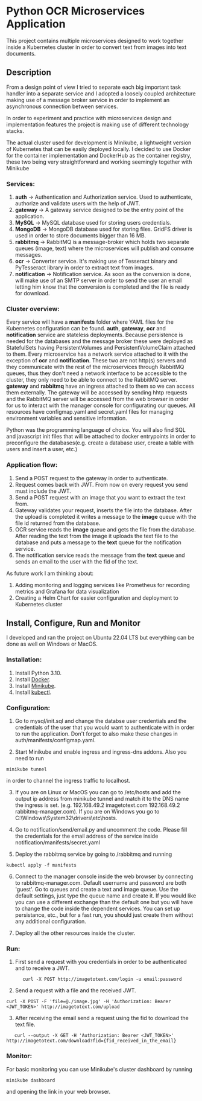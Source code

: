 # Python OCR Microservices Application

This project contains multiple microservices designed to work together inside a Kubernetes cluster in order to convert text from images into text documents.

## Description

From a design point of view I tried to separate each big important task handler into a separate service and I adopted a loosely coupled architecture making use of a message broker service in order to implement an asynchronous connection between services.

In order to experiment and practice with microservices design and implementation features the project is making use of different technology stacks.

The actual cluster used for development is Minikube, a lightweight version of Kubernetes that can be easily deployed locally. I decided to use Docker for the container implementation and DockerHub as the container registry, these two being very straightforward and working seemingly together with Minikube

### Services:

1. **auth** -> Authentication and Authorization service. Used to authenticate, authorize and validate users with the help of JWT.
2. **gateway** -> A gateway service designed to be the entry point of the application.
3. **MySQL** -> MySQL database used for storing users credentials.
4. **MongoDB** -> MongoDB database used for storing files. GridFS driver is used in order to store documents bigger than 16 MB.
5. **rabbitmq** -> RabbitMQ is a message-broker which holds two separate queues (image, text) where the microservices will publish and consume messages.
6. **ocr** -> Converter service. It's making use of Tesseract binary and PyTesseract library in order to extract text from images.
7. **notification** -> Notification service. As soon as the conversion is done, will make use of an SMTP server in order to send the user an email letting him know that the conversion is completed and the file is ready for download.

### Cluster overview:

Every service will have a **manifests** folder where YAML files for the Kubernetes configuration can be found.
**auth**, **gateway**, **ocr** and **notification** service are stateless deployments. Because persistence is needed for the databases and the message broker these were deployed as StatefulSets having PersistentVolumes and PersistentVolumeClaim attached to them. Every microservice has a network service attached to it with the exception of **ocr** and **notification**. These two are not http(s) servers and they communicate with the rest of the microservices through RabbitMQ queues, thus they don't need a network interface to be accessible to the cluster, they only need to be able to connect to the RabbitMQ server. **gateway** and **rabbitmq** have an ingress attached to them so we can access them externally. The gateway will be accessed by sending hhtp requests and the RabbitMQ server will be accessed from the web browser in order for us to interact with the manager console for configurating our queues. All resources have configmap.yaml and secret.yaml files for managing environment variables and sensitive information.

Python was the programming language of choice. You will also find SQL and javascript init files that will be attached to docker entrypoints in order to preconfigure the databases(e.g. create a database user, create a table with users and insert a user, etc.)

### Application flow:

1. Send a POST request to the gateway in order to authenticate.
2. Request comes back with JWT. From now on every request you send must include the JWT.
3. Send a POST request with an image that you want to extract the text from.
4. Gateway validates your request, inserts the file into the database. After the upload is completed it writes a message to the **image** queue with the file id returned from the database.
5. OCR service reads the **image** queue and gets the file from the database. After reading the text from the image it uploads the text file to the database and puts a message to the **text** queue for the notification service.
6. The notification service reads the message from the **text** queue and sends an email to the user with the fid of the text.

As future work I am thinking about:

1. Adding monitoring and logging services like Prometheus for recording metrics and Grafana for data visualization
2. Creating a Helm Chart for easier configuration and deployment to Kubernetes cluster

## Install, Configure, Run and Monitor

I developed and ran the project on Ubuntu 22.04 LTS but everything can be done as well on Windows or MacOS.

### Installation:

1. Install Python 3.10.
2. Install [Docker](https://docs.docker.com/engine/install/).
3. Install [Minikube](https://minikube.sigs.k8s.io/docs/start/).
4. Install [kubectl](https://kubernetes.io/docs/tasks/tools/).

### Configuration:

1. Go to mysql/init.sql and change the databse user credentials and the credentials of the user that you would want to authenticate with in order to run the application. Don't forget to also make these changes in auth/manifests/configmap.yaml.

2. Start Minikube and enable ingress and ingress-dns addons. Also you need to run

```console
minikube tunnel
```

in order to channel the ingress traffic to localhost.

3. If you are on Linux or MacOS you can go to /etc/hosts and add the output ip address from minikube tunnel and match it to the DNS name the ingress is set. (e.g. 192.168.49.2 imagetotext.com 192.168.49.2 rabbitmq-manager.com). If you are on Windows you go to C:\Windows\System32\drivers\etc\hosts.

4. Go to notification/send/email.py and uncomment the code. Please fill the credentials for the email address of the service inside notification/manifests/secret.yaml

5. Deploy the rabbitmq service by going to /rabbitmq and running

```console
kubectl apply -f manifests
```

6. Connect to the manager console inside the web browser by connecting to rabbitmq-manager.com. Default username and password are both 'guest'. Go to queues and create a text and image queue. Use the default settings, just type the queue name and create it. If you would like you can use a different exchange than the default one but you will have to change the code inside the dependent services. You can set up persistance, etc., but for a fast run, you should just create them without any additional configuration.

7. Deploy all the other resources inside the cluster.

### Run:

1. First send a request with you credentials in order to be authenticated and to receive a JWT.

```console
      curl -X POST http://imagetotext.com/login -u email:password
```

2. Send a request with a file and the received JWT.

```console
curl -X POST -F 'file=@./image.jpg' -H 'Authorization: Bearer <JWT_TOKEN>' http://imagetotext.com/upload
```

3. After receiving the email send a request using the fid to download the text file.

```console
   curl --output -X GET -H 'Authorization: Bearer <JWT_TOKEN>' http://imagetotext.com/download?fid={fid_received_in_the_email}
```

### Monitor:

For basic monitoring you can use Minikube's cluster dashboard by running

```console
minikube dashboard
```

and opening the link in your web browser.
